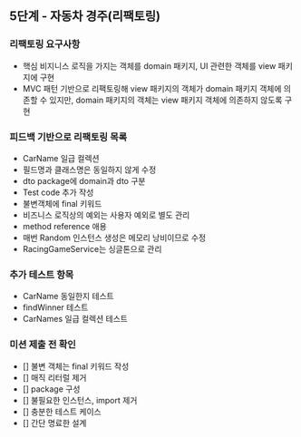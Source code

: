 5단계 - 자동차 경주(리팩토링)
---

### 리팩토링 요구사항
- 핵심 비지니스 로직을 가지는 객체를 domain 패키지, UI 관련한 객체를 view 패키지에 구현
- MVC 패턴 기반으로 리팩토링해 view 패키지의 객체가 domain 패키지 객체에 의존할 수 있지만, domain 패키지의 객체는 view 패키지 객체에 의존하지 않도록 구현


### 피드백 기반으로 리팩토링 목록
- CarName 일급 컬렉션
- 필드명과 클래스명은 동일하지 않게 수정
- dto package에 domain과 dto 구분
- Test code 추가 작성
- 불변객체에 final 키워드
- 비즈니스 로직상의 예외는 사용자 예외로 별도 관리
- method reference 애용
- 매번 Random 인스턴스 생성은 메모리 낭비이므로 수정
- RacingGameService는 싱글톤으로 관리


### 추가 테스트 항목
- CarName 동일한지 테스트
- findWinner 테스트
- CarNames 일급 컬렉션 테스트


### 미션 제출 전 확인
- [] 불변 객체는 final 키워드 작성
- [] 매직 리터럴 제거
- [] package 구성
- [] 불필요한 인스턴스, import 제거
- [] 충분한 테스트 케이스
- [] 간단 명료한 설계
